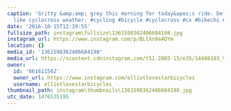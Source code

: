 ```yaml
---
caption: 'Gritty &amp;amp; grey this morning for today&apos;s ride. Definitely feeling
  like cyclocross weather. #cycling #bicycle #cyclocross #cx #bikechi #LovestarRaceClub'
date: '2016-10-15T12:39:55'
fullsize_path: instagram\fullsize\1361598362406684198.jpg
instagram_url: https://www.instagram.com/p/BLlXn8eAQYm
location: {}
media_id: '1361598362406684198'
media_url: https://scontent.cdninstagram.com/t51.2885-15/e35/14488103_962321987230168_2385993498458324992_n.jpg?ig_cache_key=MTM2MTU5ODM2MjQwNjY4NDE5OA%3D%3D.2
owner:
  id: '661611562'
  owner_url: https://www.instagram.com/elliotlovestarbicycles
  username: elliotlovestarbicycles
thumbnail_path: instagram\thumbnails\1361598362406684198.jpg
utc_date: 1476535195
---
```

